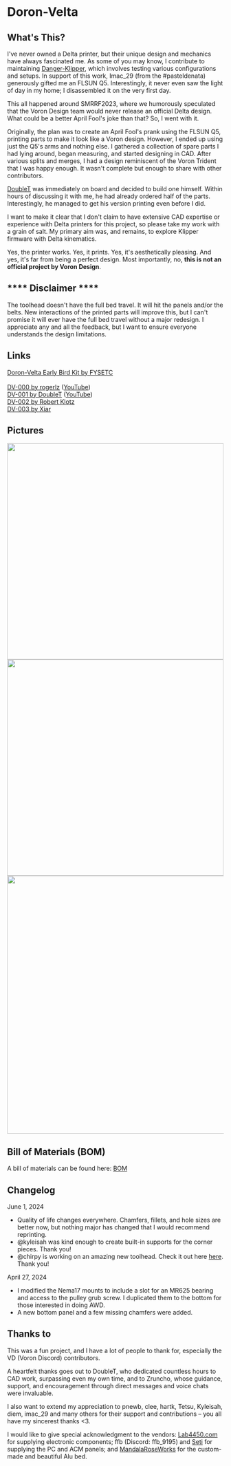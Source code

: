 # Doron-Velta

## What's This?

I've never owned a Delta printer, but their unique design and mechanics have always fascinated me. As some of you may know, I contribute to maintaining [Danger-Klipper](https://github.com/DangerKlippers/danger-klipper), which involves testing various configurations and setups. In support of this work, Imac_29 (from the #pasteldenata) generously gifted me an FLSUN Q5. Interestingly, it never even saw the light of day in my home; I disassembled it on the very first day.

This all happened around SMRRF2023, where we humorously speculated that the Voron Design team would never release an official Delta design. What could be a better April Fool's joke than that? So, I went with it.

Originally, the plan was to create an April Fool's prank using the FLSUN Q5, printing parts to make it look like a Voron design. However, I ended up using just the Q5's arms and nothing else. I gathered a collection of spare parts I had lying around, began measuring, and started designing in CAD. After various splits and merges, I had a design reminiscent of the Voron Trident that I was happy enough. It wasn't complete but enough to share with other contributors.

[DoubleT](https://github.com/3DPrintingMods) was immediately on board and decided to build one himself. Within hours of discussing it with me, he had already ordered half of the parts. Interestingly, he managed to get his version printing even before I did.

I want to make it clear that I don't claim to have extensive CAD expertise or experience with Delta printers for this project, so please take my work with a grain of salt. My primary aim was, and remains, to explore Klipper firmware with Delta kinematics.

Yes, the printer works. Yes, it prints. Yes, it's aesthetically pleasing. And yes, it's far from being a perfect design. Most importantly, no, **this is not an official project by Voron Design**.

## **** Disclaimer ****

The toolhead doesn't have the full bed travel. It will hit the panels and/or the belts. New interactions of the printed parts will improve this, but I can't promise it will ever have the full bed travel without a major redesign.
I appreciate any and all the feedback, but I want to ensure everyone understands the design limitations.

## Links

[Doron-Velta Early Bird Kit by FYSETC](https://www.fysetc.com/products/early-bird-discount-pre-sale-doron-velta-3d-printer-doron-velta-dia200mm-180mm-printing-platform-free-shipping)\
\
[DV-000 by rogerlz](https://www.reddit.com/r/voroncorexy/comments/1bsr2d7/special_serial_request_dv000_rogerlz/) ([YouTube](https://www.youtube.com/watch?v=DuFxvsZ5HEU))\
[DV-001 by DoubleT](https://www.reddit.com/r/voroncorexy/comments/1bsrmby/special_serial_request_dv001_doublet/) ([YouTube](https://www.youtube.com/watch?v=adXSPTnKe_0))\
[DV-002 by Robert Klotz](https://www.reddit.com/r/voroncorexy/comments/1cw2izk/special_serial_request_dv002_robert_klotz/)\
[DV-003 by Xiar](https://www.reddit.com/r/voroncorexy/comments/1d45y17/special_serial_request_dv_xiar/)

## Pictures

<img src="images/dv-000.png" width="503"/> <img src="images/RMRRF.jpg" width="503"/>
<img src="images/dv-001.png" height="600" />

## Bill of Materials (BOM)
A bill of materials can be found here: [BOM](./BOM.md)

## Changelog

June 1, 2024
  - Quality of life changes everywhere. Chamfers, fillets, and hole sizes are better now, but nothing major has changed that I would recommend reprinting.
  - @kyleisah was kind enough to create built-in supports for the corner pieces. Thank you!
  - @chirpy is working on an amazing new toolhead. Check it out here [here](https://github.com/chirpy2605/voron/tree/main/general/CraneFly). Thank you!

April 27, 2024
  - I modified the Nema17 mounts to include a slot for an MR625 bearing and access to the pulley grub screw. I duplicated them to the bottom for those interested in doing AWD.
  - A new bottom panel and a few missing chamfers were added.

## Thanks to

This was a fun project, and I have a lot of people to thank for, especially the VD (Voron Discord) contributors.

A heartfelt thanks goes out to DoubleT, who dedicated countless hours to CAD work, surpassing even my own time, and to Zruncho, whose guidance, support, and encouragement through direct messages and voice chats were invaluable.

I also want to extend my appreciation to pnewb, clee, hartk, Tetsu, Kyleisah, diem, imac_29 and many others for their support and contributions – you all have my sincerest thanks <3.

I would like to give special acknowledgment to the vendors: [Lab4450.com](https://lab4450.com) for supplying electronic components; ffb (Discord: ffb_9195) and [Seti](https://viperworx.uk) for supplying the PC and ACM panels; and [MandalaRoseWorks](https://mandalaroseworks.com) for the custom-made and beautiful Alu bed.
